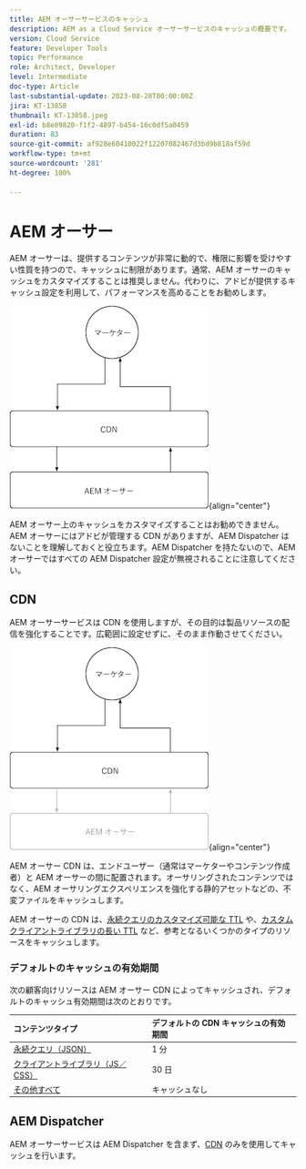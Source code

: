 ```yaml
---
title: AEM オーサーサービスのキャッシュ
description: AEM as a Cloud Service オーサーサービスのキャッシュの概要です。
version: Cloud Service
feature: Developer Tools
topic: Performance
role: Architect, Developer
level: Intermediate
doc-type: Article
last-substantial-update: 2023-08-28T00:00:00Z
jira: KT-13858
thumbnail: KT-13858.jpeg
exl-id: b8e09820-f1f2-4897-b454-16c0df5a0459
duration: 83
source-git-commit: af928e60410022f12207082467d3bd9b818af59d
workflow-type: tm+mt
source-wordcount: '281'
ht-degree: 100%

---
```


# AEM オーサー

AEM オーサーは、提供するコンテンツが非常に動的で、権限に影響を受けやすい性質を持つので、キャッシュに制限があります。通常、AEM オーサーのキャッシュをカスタマイズすることは推奨しません。代わりに、アドビが提供するキャッシュ設定を利用して、パフォーマンスを高めることをお勧めします。

![AEM オーサーキャッシュの概要図](./assets/author/author-all.png){align="center"}

AEM オーサー上のキャッシュをカスタマイズすることはお勧めできません。AEM オーサーにはアドビが管理する CDN がありますが、AEM Dispatcher はないことを理解しておくと役立ちます。AEM Dispatcher を持たないので、AEM オーサーではすべての AEM Dispatcher 設定が無視されることに注意してください。

## CDN

AEM オーサーサービスは CDN を使用しますが、その目的は製品リソースの配信を強化することです。広範囲に設定せずに、そのまま作動させてください。

![AEM パブリッシュキャッシュの概要図](./assets/author/author-cdn.png){align="center"}

AEM オーサー CDN は、エンドユーザー（通常はマーケターやコンテンツ作成者）と AEM オーサーの間に配置されます。オーサリングされたコンテンツではなく、AEM オーサリングエクスペリエンスを強化する静的アセットなどの、不変ファイルをキャッシュします。

AEM オーサーの CDN は、[永続クエリのカスタマイズ可能な TTL](https://experienceleague.adobe.com/docs/experience-manager-cloud-service/content/headless/graphql-api/persisted-queries.html?lang=ja#author-instances) や、[カスタムクライアントライブラリの長い TTL](https://experienceleague.adobe.com/docs/experience-manager-cloud-service/content/implementing/content-delivery/caching.html?lang=ja#client-side-libraries) など、参考となるいくつかのタイプのリソースをキャッシュします。

### デフォルトのキャッシュの有効期間

次の顧客向けリソースは AEM オーサー CDN によってキャッシュされ、デフォルトのキャッシュ有効期間は次のとおりです。

| コンテンツタイプ | デフォルトの CDN キャッシュの有効期間 |
|:------------ |:---------- |
| [永続クエリ（JSON）](https://experienceleague.adobe.com/docs/experience-manager-cloud-service/content/headless/graphql-api/persisted-queries.html?lang=ja#author-instances) | 1 分 |
| [クライアントライブラリ（JS／CSS）](https://experienceleague.adobe.com/docs/experience-manager-cloud-service/content/implementing/content-delivery/caching.html?lang=ja#client-side-libraries) | 30 日 |
| [その他すべて](https://experienceleague.adobe.com/docs/experience-manager-cloud-service/content/implementing/content-delivery/caching.html?lang=ja#other-content) | キャッシュなし |


## AEM Dispatcher

AEM オーサーサービスは AEM Dispatcher を含まず、[CDN](#cdn) のみを使用してキャッシュを行います。
